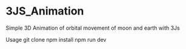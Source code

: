 # 3JS_Animation
Simple 3D Animation of orbital movement of moon and earth with 3Js


Usage
git clone <this-repo>
npm install
npm run dev
